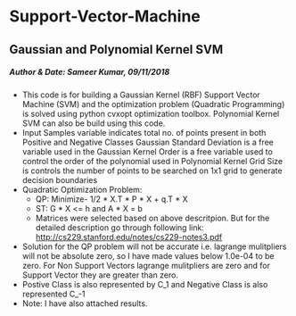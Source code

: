 # Support-Vector-Machine
## Gaussian and Polynomial Kernel SVM 
##### Author & Date: Sameer Kumar, 09/11/2018
- This code is for building a Gaussian Kernel (RBF) Support Vector Machine (SVM) and the optimization 
problem (Quadratic Programming) is solved using python cvxopt optimization toolbox.
Polynomial Kernel SVM can also be build using this code. 
- Input Samples variable indicates total no. of points present in both Positive and Negative Classes
Gaussian Standard Deviation is a free variable used in the Gaussian Kernel
Order is a free variable used to control the order of the polynomial used in Polynomial Kernel
Grid Size is controls the number of points to be searched on 1x1 grid to generate decision boundaries
- Quadratic Optimization Problem:
  - QP: Minimize- 1/2 * X.T * P * X + q.T * X
  - ST: G * X <= h and A * X = b
  - Matrices were selected based on above descritpion. But for the detailed description go through following link: http://cs229.stanford.edu/notes/cs229-notes3.pdf
- Solution for the QP problem will not be accurate i.e. lagrange mulitpliers will not be absolute zero, so I have
made values below 1.0e-04 to be zero. For Non Support Vectors lagrange mulitpliers are zero and for Support Vector they are
greater than zero.
- Postive Class is also represented by C_1 and Negative Class is also represented C_-1
- Note: I have also attached results.
